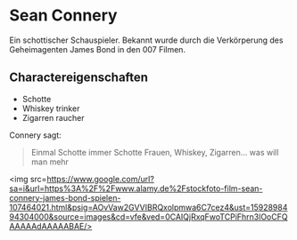 # Sean Connery

Ein schottischer Schauspieler. Bekannt wurde durch die Verkörperung des Geheimagenten James Bond
in den 007 Filmen.

## Charactereigenschaften

* Schotte
* Whiskey trinker
* Zigarren raucher


Connery sagt:

> Einmal Schotte immer Schotte
> Frauen, Whiskey, Zigarren... was will man mehr


<img src=https://www.google.com/url?sa=i&url=https%3A%2F%2Fwww.alamy.de%2Fstockfoto-film-sean-connery-james-bond-spielen-107464021.html&psig=AOvVaw2GVVIBRQxolpmwa6C7cez4&ust=1592898494304000&source=images&cd=vfe&ved=0CAIQjRxqFwoTCPiFhrn3lOoCFQAAAAAdAAAAABAE/>
